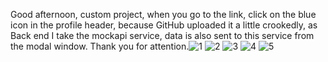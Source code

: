 Good afternoon, custom project, when you go to the link, click on the blue icon in the profile header, because GitHub uploaded it a little crookedly, as Back end I take the mockapi service, data is also sent to this service from the modal window. Thank you for attention.![1](https://user-images.githubusercontent.com/113123266/216826217-6c367b36-67ee-4d93-b887-a01db3a31947.png)
![2](https://user-images.githubusercontent.com/113123266/216826223-c9daf181-b747-48d2-935d-080d8e748597.png)
![3](https://user-images.githubusercontent.com/113123266/216826224-3ec29612-43c6-4603-af03-b2f1e258ae48.png)
![4](https://user-images.githubusercontent.com/113123266/216826229-e123e935-e9de-40ba-ab82-27ee9e7e2750.png)
![5](https://user-images.githubusercontent.com/113123266/216826231-8878ef34-f1d1-49c0-aa5a-5e86336d87e1.png)
 
